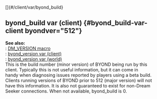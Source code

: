 []{#/client/var/byond_build}    
## byond_build var (client) {#byond_build-var-client byondver="512"}    
**See also:**    
:   [DM_VERSION macro](/ref/DM/preprocessor/DM_VERSION.md)    
:   [byond_version var (client)](/ref/client/var/byond_version.md)    
:   [byond_version var (world)](/ref/world/var/byond_version.md)    
This is the build number (minor version) of BYOND being run by this    
client. Typically this is not useful information, but it can come in    
handy when diagnosing issues reported by players using a beta build.    
Clients running versions of BYOND prior to 512 (major version) will not    
have this information. It is also not guaranteed to exist for non-Dream    
Seeker connections. When not available, byond_build is 0.  